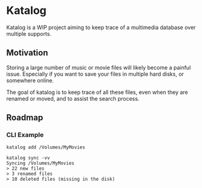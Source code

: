 # Katalog

Katalog is a WIP project aiming to keep trace of a multimedia database over multiple supports.


## Motivation

Storing a large number of music or movie files will likely become a painful issue.
Especially if you want to save your files in multiple hard disks, or somewhere
online.

The goal of katalog is to keep trace of all these files, even when they are
renamed or moved, and to assist the search process.


## Roadmap


### CLI Example

    katalog add /Volumes/MyMovies

    katalog sync -vv
    Syncing /Volumes/MyMovies
    > 22 new files
    > 3 renamed files
    > 10 deleted files (missing in the disk)
